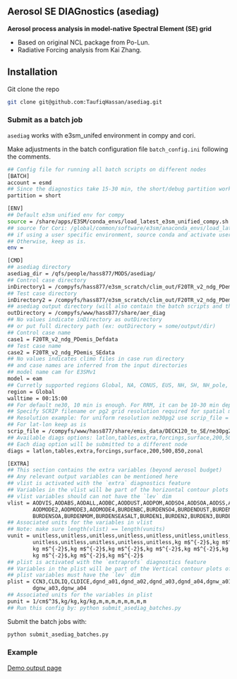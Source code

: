 ## Aerosol SE DIAGnostics (asediag)

**Aerosol process analysis in model-native Spectral Element (SE) grid**

* Based on original NCL package from Po-Lun.
* Radiative Forcing analysis from Kai Zhang.

Installation
------------

Git clone the repo
```bash
git clone git@github.com:TaufiqHassan/asediag.git
```

### Submit as a batch job

`asediag` works with e3sm_unifed environment in compy and cori.

Make adjustments in the batch configuration file `batch_config.ini` following the comments.

```bash
## Config file for running all batch scripts on different nodes
[BATCH]
account = esmd
## Since the diagnostics take 15-30 min, the short/debug partition works with minimal/no queue time
partition = short

[ENV]
## Default e3sm unified env for compy
source = /share/apps/E3SM/conda_envs/load_latest_e3sm_unified_compy.sh
## source for Cori: /global/common/software/e3sm/anaconda_envs/load_latest_e3sm_unified_cori-haswell.sh
## if using a user specific environment, source conda and activate user environment (env = work)
## Otherwise, keep as is.
env =

[CMD]
## asediag directory
asediag_dir = /qfs/people/hass877/MODS/asediag/
## Control case directory
inDirectory1 = /compyfs/hass877/e3sm_scratch/clim_out/F20TR_v2_ndg_PDemis_Defdata/
## Test case directory
inDirectory2 = /compyfs/hass877/e3sm_scratch/clim_out/F20TR_v2_ndg_PDemis_SEdata/
## asediag output directory (will also contain the batch scripts and the sediag logs)
outDirectory = /compyfs/www/hass877/share/aer_diag
## No values indicate inDirectory as outDirectory
## or put full directory path (ex: outDirectory = some/output/dir)
## Control case name
case1 = F20TR_v2_ndg_PDemis_Defdata
## Test case name
case2 = F20TR_v2_ndg_PDemis_SEdata
## No values indicates climo files in case run directory
## and case names are inferred from the input directories
## model name cam for E3SMv1
model = eam
## Curretly supported regions Global, NA, CONUS, EUS, NH, SH, NH_pole, SH_pole, Tropics
region = Global
walltime = 00:15:00
## For default ne30, 10 min is enough. For RRM, it can be 10-30 min depending
## Specify SCRIP filename or pg2 grid resolution required for spatial maps in SE grid
## Resolution example: for uniform resolution ne30pg2 use scrip_file = 30
## For lat-lon keep as is
scrip_file = /compyfs/www/hass877/share/emis_data/DECK120_to_SE/ne30pg2_SCRIP.nc
## Available diags options: latlon,tables,extra,forcings,surface,200,500,850,zonal
## Each diag option will be submitted to a different node
diags = latlon,tables,extra,forcings,surface,200,500,850,zonal

[EXTRA]
## This section contains the extra variables (beyond aerosol budget)
## Any relevant output variables can be mentioned here
## vlist is activated with the `extra` diagnostics feature 
## Variables in the vlist will be part of the horizontal contour plots
## vlist variables should can not have the `lev` dim
vlist = AODVIS,AODABS,AODALL,AODBC,AODDUST,AODPOM,AODSO4,AODSOA,AODSS,AODMODE1,
        AODMODE2,AODMODE3,AODMODE4,BURDENBC,BURDENSO4,BURDENDUST,BURDENPOM,
        BURDENSOA,BURDENMOM,BURDENSEASALT,BURDEN1,BURDEN2,BURDEN3,BURDEN4
## Associated units for the variables in vlist
## Note: make sure length(vlist) == length(vunits)
vunit = unitless,unitless,unitless,unitless,unitless,unitless,unitless,unitless,
        unitless,unitless,unitless,unitless,unitless,kg m$^{-2}$,kg m$^{-2}$,
        kg m$^{-2}$,kg m$^{-2}$,kg m$^{-2}$,kg m$^{-2}$,kg m$^{-2}$,kg m$^{-2}$,
        kg m$^{-2}$,kg m$^{-2}$,kg m$^{-2}$
## plist is activated with the `extraprofs` diagnostics feature 
## Variables in the plist will be part of the Vertical contour plots of zonal means
## plist variables must have the `lev` dim
plist = CCN3,CLDLIQ,CLDICE,dgnd_a01,dgnd_a02,dgnd_a03,dgnd_a04,dgnw_a01,dgnw_a02,
        dgnw_a03,dgnw_a04
## Associated units for the variables in plist
punit = 1/cm$^3$,kg/kg,kg/kg,m,m,m,m,m,m,m,m
## Run this config by: python submit_asediag_batches.py
```

Submit the batch jobs with:
```bash
python submit_asediag_batches.py
```
### Example 

[Demo output page](https://compy-dtn.pnl.gov/hass877/share/aer_diag/F20TR_2016Emis_ne30pg2_def_minus_F20TR_1850Emis_ne30pg2_def/aerosol.html)
